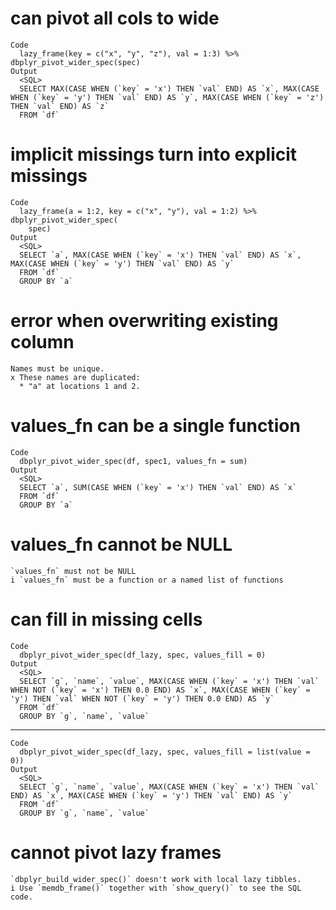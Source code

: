 # can pivot all cols to wide

    Code
      lazy_frame(key = c("x", "y", "z"), val = 1:3) %>% dbplyr_pivot_wider_spec(spec)
    Output
      <SQL>
      SELECT MAX(CASE WHEN (`key` = 'x') THEN `val` END) AS `x`, MAX(CASE WHEN (`key` = 'y') THEN `val` END) AS `y`, MAX(CASE WHEN (`key` = 'z') THEN `val` END) AS `z`
      FROM `df`

# implicit missings turn into explicit missings

    Code
      lazy_frame(a = 1:2, key = c("x", "y"), val = 1:2) %>% dbplyr_pivot_wider_spec(
        spec)
    Output
      <SQL>
      SELECT `a`, MAX(CASE WHEN (`key` = 'x') THEN `val` END) AS `x`, MAX(CASE WHEN (`key` = 'y') THEN `val` END) AS `y`
      FROM `df`
      GROUP BY `a`

# error when overwriting existing column

    Names must be unique.
    x These names are duplicated:
      * "a" at locations 1 and 2.

# values_fn can be a single function

    Code
      dbplyr_pivot_wider_spec(df, spec1, values_fn = sum)
    Output
      <SQL>
      SELECT `a`, SUM(CASE WHEN (`key` = 'x') THEN `val` END) AS `x`
      FROM `df`
      GROUP BY `a`

# values_fn cannot be NULL

    `values_fn` must not be NULL
    i `values_fn` must be a function or a named list of functions

# can fill in missing cells

    Code
      dbplyr_pivot_wider_spec(df_lazy, spec, values_fill = 0)
    Output
      <SQL>
      SELECT `g`, `name`, `value`, MAX(CASE WHEN (`key` = 'x') THEN `val` WHEN NOT (`key` = 'x') THEN 0.0 END) AS `x`, MAX(CASE WHEN (`key` = 'y') THEN `val` WHEN NOT (`key` = 'y') THEN 0.0 END) AS `y`
      FROM `df`
      GROUP BY `g`, `name`, `value`

---

    Code
      dbplyr_pivot_wider_spec(df_lazy, spec, values_fill = list(value = 0))
    Output
      <SQL>
      SELECT `g`, `name`, `value`, MAX(CASE WHEN (`key` = 'x') THEN `val` END) AS `x`, MAX(CASE WHEN (`key` = 'y') THEN `val` END) AS `y`
      FROM `df`
      GROUP BY `g`, `name`, `value`

# cannot pivot lazy frames

    `dbplyr_build_wider_spec()` doesn't work with local lazy tibbles.
    i Use `memdb_frame()` together with `show_query()` to see the SQL code.

